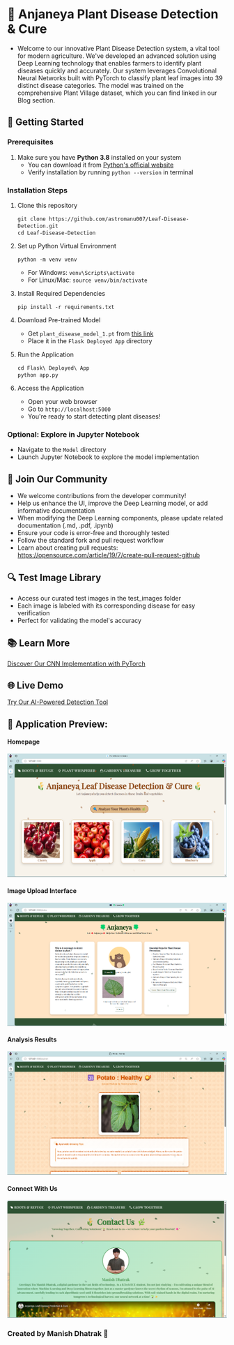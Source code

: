 #  🌿 Anjaneya Plant Disease Detection & Cure

* Welcome to our innovative Plant Disease Detection system, a vital tool for modern agriculture. We've developed an advanced solution using Deep Learning technology that enables farmers to identify plant diseases quickly and accurately. Our system leverages Convolutional Neural Networks built with PyTorch to classify plant leaf images into 39 distinct disease categories. The model was trained on the comprehensive Plant Village dataset, which you can find linked in our Blog section.

## 🚀 Getting Started

### Prerequisites
1. Make sure you have **Python 3.8** installed on your system
   - You can download it from [Python's official website](https://www.python.org/downloads/)
   - Verify installation by running `python --version` in terminal

### Installation Steps
1. Clone this repository
   ```
   git clone https://github.com/astromanu007/Leaf-Disease-Detection.git
   cd Leaf-Disease-Detection
   ```

2. Set up Python Virtual Environment
   ```
   python -m venv venv
   ```
   - For Windows: `venv\Scripts\activate`
   - For Linux/Mac: `source venv/bin/activate`

3. Install Required Dependencies
   ```
   pip install -r requirements.txt
   ```

4. Download Pre-trained Model
   - Get `plant_disease_model_1.pt` from [this link](https://drive.google.com/file/d/1JsUW38lrsyAYG0ORjqwQxQiRZpPIoc0c/view?usp=sharing)
   - Place it in the `Flask Deployed App` directory

5. Run the Application
   ```
   cd Flask\ Deployed\ App
   python app.py
   ```

6. Access the Application
   - Open your web browser
   - Go to `http://localhost:5000`
   - You're ready to start detecting plant diseases!

### Optional: Explore in Jupyter Notebook
- Navigate to the `Model` directory
- Launch Jupyter Notebook to explore the model implementation

## 🤝 Join Our Community
* We welcome contributions from the developer community!
* Help us enhance the UI, improve the Deep Learning model, or add informative documentation
* When modifying the Deep Learning components, please update related documentation (.md, .pdf, .ipynb)
* Ensure your code is error-free and thoroughly tested
* Follow the standard fork and pull request workflow
* Learn about creating pull requests: https://opensource.com/article/19/7/create-pull-request-github

## 🔍 Test Image Library
* Access our curated test images in the test_images folder
* Each image is labeled with its corresponding disease for easy verification
* Perfect for validating the model's accuracy

## 📚 Learn More
<a href="https://medium.com/analytics-vidhya/plant-disease-detection-using-convolutional-neural-networks-and-pytorch-87c00c54c88f" target = "_blank">Discover Our CNN Implementation with PyTorch</a><br>

## 🌐 Live Demo
<a href="https://plant-disease-detection-ai.herokuapp.com/" target = "_blank">Try Our AI-Powered Detection Tool</a><br>

## 📸 Application Preview:
#### Homepage
<img src="https://github.com/astromanu007/Leaf-Disease-Detection/blob/main/demo_images/1.png"> <br>
#### Image Upload Interface
<img src = "https://github.com/astromanu007/Leaf-Disease-Detection/blob/main/demo_images/2.png"> <br>
#### Analysis Results
<img src = "https://github.com/astromanu007/Leaf-Disease-Detection/blob/main/demo_images/3.png"> <br>
#### Connect With Us
<img src = "https://github.com/astromanu007/Leaf-Disease-Detection/blob/main/demo_images/4.png"> <br>

### Created by Manish Dhatrak 🌱 
